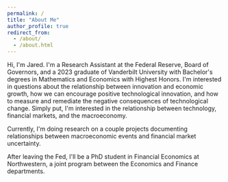 ```yaml
---
permalink: /
title: "About Me"
author_profile: true
redirect_from: 
  - /about/
  - /about.html
---
```


Hi, I'm Jared. I'm a Research Assistant at the Federal Reserve, Board of Governors, and a 2023 graduate of Vanderbilt University with Bachelor's degrees in Mathematics and Economics with Highest Honors. I'm interested in questions about the relationship between innovation and economic growth, how we can encourage positive technological innovation, and how to measure and remediate the negative consequences of technological change. Simply put, I'm interested in the relationship between technology, financial markets, and the macroeconomy.

Currently, I'm doing research on a couple projects documenting relationships between macroeconomic events and financial market uncertainty.

After leaving the Fed, I'll be a PhD student in Financial Economics at Northwestern, a joint program between the Economics and Finance departments.
